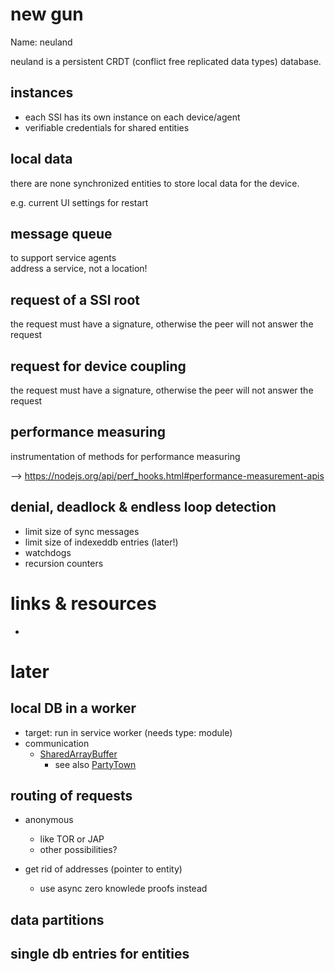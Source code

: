 new gun
=======

Name: neuland

neuland is a persistent CRDT (conflict free replicated data types) database.

## instances

- each SSI has its own instance on each device/agent
- verifiable credentials for shared entities

## local data

there are none synchronized entities to store local data 
for the device.

e.g. current UI settings for restart

## message queue

to support service agents  
address a service, not a location!  

## request of a SSI root

the request must have a signature, otherwise the peer will not answer the request

## request for device coupling

the request must have a signature, otherwise the peer will not answer the request

## performance measuring

instrumentation of methods for performance measuring 

--> https://nodejs.org/api/perf_hooks.html#performance-measurement-apis

## denial, deadlock & endless loop detection

- limit size of sync messages
- limit size of indexeddb entries (later!)
- watchdogs 
- recursion counters


# links & resources

- 

# later

## local DB in a worker

- target: run in service worker (needs type: module)
- communication 
  - [SharedArrayBuffer](https://developer.mozilla.org/en-US/docs/Web/JavaScript/Reference/Global_Objects/SharedArrayBuffer) 
    - see also [PartyTown](https://partytown.builder.io/)


## routing of requests

- anonymous
  - like TOR or JAP
  - other possibilities?

- get rid of addresses (pointer to entity)
  - use async zero knowlede proofs instead

## data partitions

## single db entries for entities
